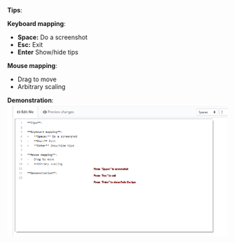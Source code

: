 **Tips**:

**Keyboard mapping**:  
-   **Space:** Do a screenshot
-   **Esc:** Exit
-   **Enter** Show/hide tips

**Mouse mapping**:  
-   Drag to move
-   Arbitrary scaling

**Demonstration**:
![image](https://github.com/kyle0418/K-Capture/blob/master/Code_new%20version/Demonstration.png)
